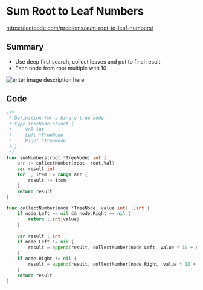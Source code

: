 # Sum Root to Leaf Numbers

https://leetcode.com/problems/sum-root-to-leaf-numbers/

## Summary

 - Use deep first search, collect leaves and put to final result
 - Each node from root  multiple with  10

![enter image description here](https://upload.wikimedia.org/wikipedia/commons/thumb/7/7f/Depth-First-Search.gif/220px-Depth-First-Search.gif)


## Code

```go
/**
 * Definition for a binary tree node.
 * type TreeNode struct {
 *     Val int
 *     Left *TreeNode
 *     Right *TreeNode
 * }
 */
func sumNumbers(root *TreeNode) int {
    arr := collectNumber(root, root.Val)
    var result int
    for _, item := range arr {
        result += item
    }
    return result
}

func collectNumber(node *TreeNode, value int) []int {
    if node.Left == nil && node.Right == nil {
        return []int{value}
    }
    
    var result []int
    if node.Left != nil {
        result = append(result, collectNumber(node.Left, value * 10 + node.Left.Val)...)
    }
    if node.Right != nil {
        result = append(result, collectNumber(node.Right, value * 10 + node.Right.Val)...)
    }
    return result
}
```
